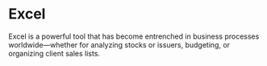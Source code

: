 # Excel
Excel is a powerful tool that has become entrenched in business processes worldwide—whether for analyzing stocks or issuers, budgeting, or organizing client sales lists.
